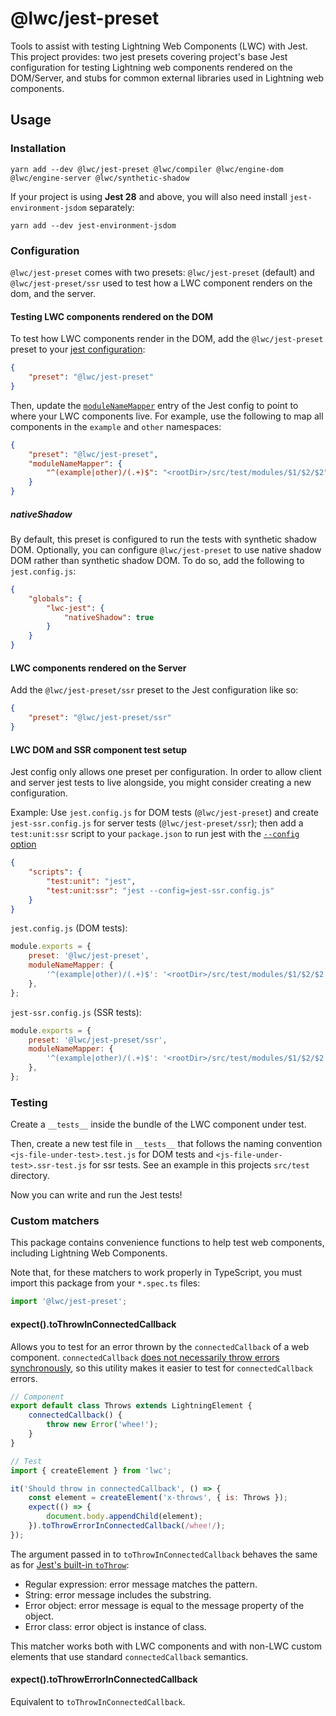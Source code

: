 # @lwc/jest-preset

Tools to assist with testing Lightning Web Components (LWC) with Jest. This project provides: two jest presets covering project's base Jest configuration for testing Lightning web components rendered on the DOM/Server, and stubs for common external libraries used in Lightning web components.

## Usage

### Installation

```shell
yarn add --dev @lwc/jest-preset @lwc/compiler @lwc/engine-dom @lwc/engine-server @lwc/synthetic-shadow
```

If your project is using **Jest 28** and above, you will also need install `jest-environment-jsdom` separately:

```
yarn add --dev jest-environment-jsdom
```

### Configuration

`@lwc/jest-preset` comes with two presets: `@lwc/jest-preset` (default) and `@lwc/jest-preset/ssr` used to test how a LWC component renders on the dom, and the server.

#### Testing LWC components rendered on the DOM

To test how LWC components render in the DOM, add the `@lwc/jest-preset` preset to your [jest configuration](https://jestjs.io/docs/configuration):

```json
{
    "preset": "@lwc/jest-preset"
}
```

Then, update the [`moduleNameMapper`](https://jestjs.io/docs/configuration#modulenamemapper-objectstring-string--arraystring) entry of the Jest config to point to where your LWC components live. For example, use the following to map all components in the `example` and `other` namespaces:

```json
{
    "preset": "@lwc/jest-preset",
    "moduleNameMapper": {
        "^(example|other)/(.+)$": "<rootDir>/src/test/modules/$1/$2/$2"
    }
}
```

##### nativeShadow

By default, this preset is configured to run the tests with synthetic shadow DOM. Optionally, you can configure `@lwc/jest-preset` to use native shadow DOM rather than synthetic shadow DOM. To do so, add the following to `jest.config.js`:

```json
{
    "globals": {
        "lwc-jest": {
            "nativeShadow": true
        }
    }
}
```

#### LWC components rendered on the Server

Add the `@lwc/jest-preset/ssr` preset to the Jest configuration like so:

```json
{
    "preset": "@lwc/jest-preset/ssr"
}
```

#### LWC DOM and SSR component test setup

Jest config only allows one preset per configuration. In order to allow client and server jest tests to live alongside, you might consider creating a new configuration.

Example: Use `jest.config.js` for DOM tests (`@lwc/jest-preset`) and create `jest-ssr.config.js` for server tests (`@lwc/jest-preset/ssr`); then add a `test:unit:ssr` script to your `package.json` to run jest with the [`--config` option](https://jestjs.io/docs/cli#--configpath)

```json
{
    "scripts": {
        "test:unit": "jest",
        "test:unit:ssr": "jest --config=jest-ssr.config.js"
    }
}
```

`jest.config.js` (DOM tests):

```js
module.exports = {
    preset: '@lwc/jest-preset',
    moduleNameMapper: {
        '^(example|other)/(.+)$': '<rootDir>/src/test/modules/$1/$2/$2',
    },
};
```

`jest-ssr.config.js` (SSR tests):

```js
module.exports = {
    preset: '@lwc/jest-preset/ssr',
    moduleNameMapper: {
        '^(example|other)/(.+)$': '<rootDir>/src/test/modules/$1/$2/$2',
    },
};
```

### Testing

Create a `__tests__` inside the bundle of the LWC component under test.

Then, create a new test file in `__tests__` that follows the naming convention `<js-file-under-test>.test.js` for DOM tests and `<js-file-under-test>.ssr-test.js` for ssr tests. See an example in this projects `src/test` directory.

Now you can write and run the Jest tests!

### Custom matchers

This package contains convenience functions to help test web components, including Lightning Web Components.

Note that, for these matchers to work properly in TypeScript, you must import this package from your `*.spec.ts` files:

```js
import '@lwc/jest-preset';
```

#### expect().toThrowInConnectedCallback

Allows you to test for an error thrown by the `connectedCallback` of a web component. `connectedCallback` [does not necessarily throw errors synchronously](https://github.com/salesforce/lwc/pull/3662), so this utility makes it easier to test for `connectedCallback` errors.

```js
// Component
export default class Throws extends LightningElement {
    connectedCallback() {
        throw new Error('whee!');
    }
}
```

```js
// Test
import { createElement } from 'lwc';

it('Should throw in connectedCallback', () => {
    const element = createElement('x-throws', { is: Throws });
    expect(() => {
        document.body.appendChild(element);
    }).toThrowErrorInConnectedCallback(/whee!/);
});
```

The argument passed in to `toThrowInConnectedCallback` behaves the same as for [Jest's built-in `toThrow`](https://jestjs.io/docs/expect#tothrowerror):

-   Regular expression: error message matches the pattern.
-   String: error message includes the substring.
-   Error object: error message is equal to the message property of the object.
-   Error class: error object is instance of class.

This matcher works both with LWC components and with non-LWC custom elements that use standard
`connectedCallback` semantics.

#### expect().toThrowErrorInConnectedCallback

Equivalent to `toThrowInConnectedCallback`.
